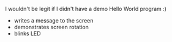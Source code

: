 I wouldn't be legit if I didn't have a demo Hello World program :)
+ writes a message to the screen
+ demonstrates screen rotation
+ blinks LED
